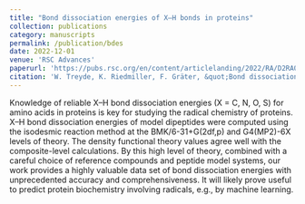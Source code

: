 ```yaml
---
title: "Bond dissociation energies of X–H bonds in proteins"
collection: publications
category: manuscripts
permalink: /publication/bdes
date: 2022-12-01
venue: 'RSC Advances'
paperurl: 'https://pubs.rsc.org/en/content/articlelanding/2022/RA/D2RA04002F'
citation: 'W. Treyde, K. Riedmiller, F. Gräter, &quot;Bond dissociation energies of X–H bonds in proteins.&quot; <i>RSC Advances</i>, 2022, <b>12</b>, 34557-34564.'
---
```


Knowledge of reliable X–H bond dissociation energies (X = C, N, O, S) for amino acids in proteins is key for studying the radical chemistry of proteins. X–H bond dissociation energies of model dipeptides were computed using the isodesmic reaction method at the BMK/6-31+G(2df,p) and G4(MP2)-6X levels of theory. The density functional theory values agree well with the composite-level calculations. By this high level of theory, combined with a careful choice of reference compounds and peptide model systems, our work provides a highly valuable data set of bond dissociation energies with unprecedented accuracy and comprehensiveness. It will likely prove useful to predict protein biochemistry involving radicals, e.g., by machine learning.